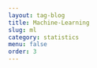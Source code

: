 ```yaml
---
layout: tag-blog
title: Machine-Learning
slug: ml
category: statistics
menu: false
order: 3
---
```

